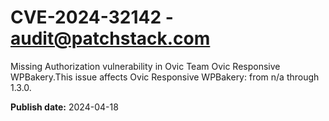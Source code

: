 # CVE-2024-32142 - audit@patchstack.com

Missing Authorization vulnerability in Ovic Team Ovic Responsive WPBakery.This issue affects Ovic Responsive WPBakery: from n/a through 1.3.0.



**Publish date:** 2024-04-18
